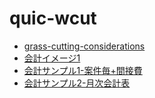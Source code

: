# quic-wcut

- [grass-cutting-considerations](grass-cutting-considerations)
- [会計イメージ1](会計イメージ1)
- [会計サンプル1-案件毎+間接費](会計サンプル1-案件毎+間接費)
- [会計サンプル2-月次会計表](会計サンプル2-月次会計表)
